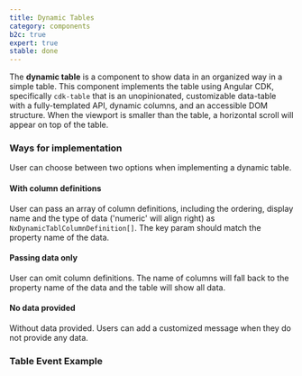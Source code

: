 ```yaml
---
title: Dynamic Tables
category: components
b2c: true
expert: true
stable: done
---
```


The **dynamic table** is a component to show data in an organized way in a simple table. This component implements the table using Angular CDK, specifically `cdk-table` that is an unopinionated, customizable data-table with a fully-templated API, dynamic columns, and an accessible DOM structure. When the viewport is smaller than the table, a horizontal scroll will appear on top of the table.

### Ways for implementation

User can choose between two options when implementing a dynamic table.

#### With column definitions

User can pass an array of column definitions, including the ordering, display name and the type of data ('numeric' will align right) as `NxDynamicTablColumnDefinition[]`. The key param should match the property name of the data.

<!-- example(dynamic-table) -->

#### Passing data only

User can omit column definitions. The name of columns will fall back to the property name of the data and the table will show all data.

<!-- example(dynamic-table-data) -->

#### No data provided

Without data provided. Users can add a customized message when they do not provide any data.

<!-- example(dynamic-table-without-data) -->

### Table Event Example

<!-- example(dynamic-table-event) -->
